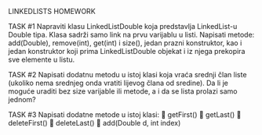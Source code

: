 LINKEDLISTS HOMEWORK

TASK #1
Napraviti klasu LinkedListDouble koja predstavlja LinkedList-u Double tipa. Klasa sadrži samo
link na prvu varijablu u listi. Napisati metode: add(Double), remove(int), get(int) i size(),
jedan prazni konstruktor, kao i jedan konstruktor koji prima LinkedListDouble objekat i iz njega
prekopira sve elemente u listu.

TASK #2
Napisati dodatnu metodu u istoj klasi koja vraća srednji član liste (ukoliko nema srednjeg onda vratiti
lijevog člana od sredine).
Da li je moguće uraditi bez size varijable ili metode, a i da se lista prolazi samo jednom?

TASK #3
Napisati dodatne metode u istoj klasi:
 getFirst()
 getLast()
 deleteFirst()
 deleteLast()
 add(Double d, int index)